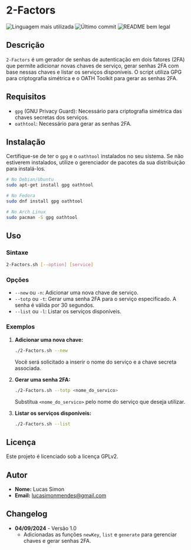# 2-Factors

![Linguagem mais utilizada](https://img.shields.io/github/languages/top/lucasimonmendes/2-Factors)
![Último commit](https://img.shields.io/github/last-commit/lucasimonmendes/2-Factors)
![README bem legal](https://img.shields.io/badge/readme-bem_legal-8A2BE2)

## Descrição

`2-Factors` é um gerador de senhas de autenticação em dois fatores (2FA) que permite adicionar novas chaves de serviço, gerar senhas 2FA com base nessas chaves e listar os serviços disponíveis. O script utiliza GPG para criptografia simétrica e o OATH Toolkit para gerar as senhas 2FA.

## Requisitos

- `gpg` (GNU Privacy Guard): Necessário para criptografia simétrica das chaves secretas dos serviços.
- `oathtool`: Necessário para gerar as senhas 2FA.

## Instalação

Certifique-se de ter o `gpg` e o `oathtool` instalados no seu sistema. Se não estiverem instalados, utilize o gerenciador de pacotes da sua distribuição para instalá-los.

```bash
# No Debian/Ubuntu
sudo apt-get install gpg oathtool

# No Fedora
sudo dnf install gpg oathtool

# No Arch Linux
sudo pacman -S gpg oathtool
```

## Uso

### Sintaxe

```bash
2-Factors.sh [--option] [service]
```

### Opções

- `--new` ou `-n`: Adicionar uma nova chave de serviço.
- `--totp` ou `-t`: Gerar uma senha 2FA para o serviço especificado. A senha é válida por 30 segundos.
- `--list` ou `-l`: Listar os serviços disponíveis.

### Exemplos

1. **Adicionar uma nova chave:**

   ```bash
   ./2-Factors.sh --new
   ```

   Você será solicitado a inserir o nome do serviço e a chave secreta associada.

2. **Gerar uma senha 2FA:**

   ```bash
   ./2-Factors.sh --totp <nome_do_servico>
   ```

   Substitua `<nome_do_servico>` pelo nome do serviço que deseja utilizar.

3. **Listar os serviços disponíveis:**

   ```bash
   ./2-Factors.sh --list
   ```

## Licença

Este projeto é licenciado sob a licença GPLv2.

## Autor

- **Nome:** Lucas Simon
- **Email:** [lucasimonmendes@gmail.com](mailto:lucasimonmendes@gmail.com)

## Changelog

- **04/09/2024** - Versão 1.0
  - Adicionadas as funções `newKey`, `list` e `generate` para gerenciar chaves e gerar senhas 2FA.

